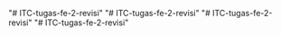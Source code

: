 "# ITC-tugas-fe-2-revisi" 
"# ITC-tugas-fe-2-revisi" 
"# ITC-tugas-fe-2-revisi" 
"# ITC-tugas-fe-2-revisi" 
